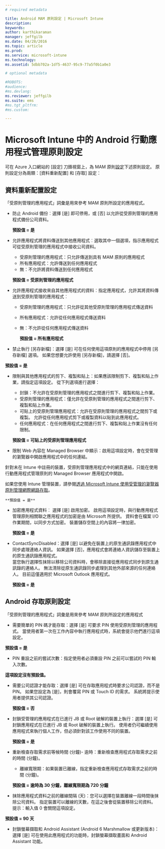 ```yaml
---
# required metadata

title: Android MAM 原則設定 | Microsoft Intune
description:
keywords:
author: karthikaraman
manager: jeffgilb
ms.date: 04/28/2016
ms.topic: article
ms.prod:
ms.service: microsoft-intune
ms.technology:
ms.assetid: 5dbb702a-1df5-4637-95c9-77a5f0b1a0e3

# optional metadata

#ROBOTS:
#audience:
#ms.devlang:
ms.reviewer: jeffgilb
ms.suite: ems
#ms.tgt_pltfrm:
#ms.custom:

---
```


# Microsoft Intune 中的 Android 行動應用程式管理原則設定
可在 Azure 入口網站的 [設定] 刀鋒視窗上，為 MAM 原則[設定](create-and-deploy-mobile-app-management-policies-with-microsoft-intune.md)下述原則設定。
原則設定分為兩類：[資料重新配置] 和 [存取] 設定：

##  資料重新配置設定
「受原則管理的應用程式」詞彙是用來參考 MAM 原則所設定的應用程式。
- 防止 Android 備份︰選擇 [是] 即可停用，或 [否] 以允許從受原則管理的應用程式備份公司資料。

  **預設值 = 是**
- 允許應用程式將資料傳送到其他應用程式︰選取其中一個選項，指示應用程式可從受原則管理的應用程式中接收公司資料。
  -   受原則管理的應用程式：只允許傳送到具有 MAM 原則的應用程式
  -   所有應用程式：允許傳送到任何應用程式
  -   無：不允許將資料傳送到任何應用程式

  **預設值 = 受原則管理的應用程式**
- 允許應用程式接收來自其他應用程式的資料︰指定應用程式，允許其將資料傳送到受原則管理的應用程式︰
  -   受原則管理的應用程式：只允許從其他受原則管理的應用程式傳送資料
  -   所有應用程式：允許從任何應用程式傳送資料
  -   無：不允許從任何應用程式傳送資料

      **預設值 = 所有應用程式**

-   禁止執行 [另存新檔]：選擇 [是] 可在任何使用這項原則的應用程式中停用 [另存新檔] 選項。 如果您想要允許使用 [另存新檔]，請選擇 [否]。

  **預設值 = 是**
- 限制與其他應用程式的剪下、複製和貼上：如果應該限制剪下、複製和貼上作業，請指定這項設定。 從下列選項進行選擇：
  -   封鎖：不允許在受原則管理的應用程式之間進行剪下、複製和貼上作業。
  -   受原則管理的應用程式：僅允許在受原則管理的應用程式之間進行剪下、複製和貼上作業。
  -   可貼上的受原則管理應用程式：允許在受原則管理的應用程式之間剪下或複製。 允許從任何應用程式剪下或複製資料以貼到此應用程式。
  -   任何應用程式：在任何應用程式之間進行剪下、複製和貼上作業沒有任何限制。

    **預設值 = 可貼上的受原則管理應用程式**
-   限制 Web 內容在 Managed Browser 中顯示：啟用這項設定時，會在受管理的瀏覽器中開啟應用程式中的任何連結。

  針對未在 Intune 中註冊的裝置，受原則管理應用程式中的網頁連結，只能在使用行動應用程式管理原則的 Managed Browser 應用程式中開啟。

  如果您使用 Intune 管理裝置，請參閱[透過 Microsoft Intune 使用受管理的瀏覽器原則管理網際網路存取](manage-internet-access-using-managed-browser-policies.md)。

    **預設值 = 是**
- 加密應用程式資料︰ 選擇 [是] 啟用加密。 啟用這項設定時，與行動應用程式管理原則相關聯之應用程式的加密是由 Microsoft 所提供。 資料會在檔案 I/O 作業期間，以同步方式加密。 裝置儲存空間上的內容將一律加密。

  **預設值 = 是**

- ContactSyncDisabled：選擇 [是] 以避免在裝置上的原生通訊錄應用程式中同步處理連絡人資訊。 如果選擇 [否]，應用程式會將連絡人資訊儲存至裝置上的原生通訊錄應用程式。<br/>當您執行選擇性抹除以移除公司資料時，會移除直接從應用程式同步到原生通訊錄的連絡人。 無法清除從原生通訊錄同步處理到其他外部來源的任何連絡人。 目前這僅適用於 Microsoft Outlook 應用程式。

  **預設值 = 是**

##  Android 存取原則設定
「受原則管理的應用程式」詞彙是用來參考 MAM 原則所設定的應用程式

- 需要簡單的 PIN 碼才能存取：選擇 [是] 可要求 PIN 使用受原則管理的應用程式。 當使用者第一次在工作內容中執行應用程式時，系統會提示他們進行這項設定。

 **預設值 = 是**
- PIN 重設之前的嘗試次數：指定使用者必須重設 PIN 之前可以嘗試的 PIN 輸入次數。

 **這項設定沒有預設值。**
- 需要公司認證才能存取：選擇 [是] 可在存取應用程式時要求公司認證，而不是 PIN。  如果您設定為 [是]，則會覆寫 PIN 或 Touch ID 的需求。  系統將提示使用者提供其公司認證。

  **預設值 = 否**
- 封鎖受管理的應用程式在已進行 JB 或 Root 破解的裝置上執行：選擇 [是] 可封鎖應用程式在已進行 JB 或 Root 破解的裝置上執行。 使用者仍可繼續使用應用程式來執行個人工作，但必須針對該工作使用不同的裝置。

  **預設值 = 是**
- 重新檢查存取需求前等候時間 (分鐘)-   逾時：重新檢查應用程式存取需求之前的時間 (分鐘)。
  -   離線寬限期：如果裝置已離線，指定重新檢查應用程式存取需求之前的時間 (分鐘)。

    **預設值 = 逾時為 30 分鐘，離線寬限期為 720 分鐘**

-   抹除應用程式資料之前的離線間隔 (天)：您可以選擇在裝置離線一段時間後抹除公司資料。  指定裝置可以離線的天數，在這之後會從裝置移除公司資料。 提示：輸入值 0 會關閉這項設定。

  **預設值 = 90 天**
- 封鎖螢幕擷取和 Android Assistant (Android 6 Marshmallow 或更新版本)：選擇 [是] 可在使用此應用程式的功能時，封鎖螢幕擷取畫面和 Android Assistant 功能。


<!--HONumber=May16_HO2-->


